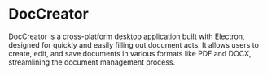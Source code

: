 # DocCreator
DocCreator is a cross-platform desktop application built with Electron, designed for quickly and easily filling out document acts. It allows users to create, edit, and save documents in various formats like PDF and DOCX, streamlining the document management process.

